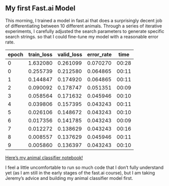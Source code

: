 ## My first Fast.ai Model

This morning, I trained a model in fast.ai that does a surprisingly decent job of differentiating between 10 different animals. 
Through a series of iterative experiments, I carefully adjusted the search parameters to generate specific search strings. 
so that I could fine-tune my model with a reasonable error rate. 

| epoch | train_loss | valid_loss | error_rate | time  |
|-------|------------|------------|------------|-------|
| 0     | 1.632080   | 0.261099   | 0.070270   | 00:28 |
| 0     | 0.255739   | 0.212580   | 0.064865   | 00:11 |
| 1     | 0.144847   | 0.174920   | 0.064865   | 00:11 |
| 2     | 0.090092   | 0.178747   | 0.051351   | 00:09 |
| 3     | 0.058564   | 0.171632   | 0.045946   | 00:10 |
| 4     | 0.039806   | 0.157395   | 0.043243   | 00:11 |
| 5     | 0.026106   | 0.148672   | 0.043243   | 00:10 |
| 6     | 0.017356   | 0.141785   | 0.043243   | 00:09 |
| 7     | 0.012272   | 0.138629   | 0.043243   | 00:16 |
| 8     | 0.008557   | 0.137629   | 0.045946   | 00:11 |
| 9     | 0.005860   | 0.136397   | 0.043243   | 00:10 |

[Here’s my animal classifier notebook!](https://colab.research.google.com/drive/1f7c881ImRZC4xVS6VUMfh-2akrpRVFPq#scrollTo=QRzAlHhYSedH)

I feel a little uncomfortable to run so much code that I don’t fully understand yet (as I am still in the early stages of the fast.ai course), 
but I am taking Jeremy’s advice and building my animal classifier model first.





